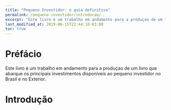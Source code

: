 ```yaml
---
title: "Pequeno Investidor: o guia definitivo"
permalink: /pequeno-investidor/introducao/
excerpt: "Este livro é um trabalho em andamento para a produçao de um livro que abarque os principais investimentos disponíveis ao pequeno investidor no Brasil e no Exterior."
last_modified_at: 2019-06-15T22:44:10-03:00
toc: true
---
```


# Préfácio

Este livro é um trabalho em andamento para a produçao de um livro que abarque os principais investimentos disponíveis ao pequeno investidor no Brasil e no Exterior.

# Introdução